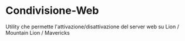 Condivisione-Web
================

Utility che permette l'attivazione/disattivazione del server web su Lion / Mountain Lion / Mavericks
